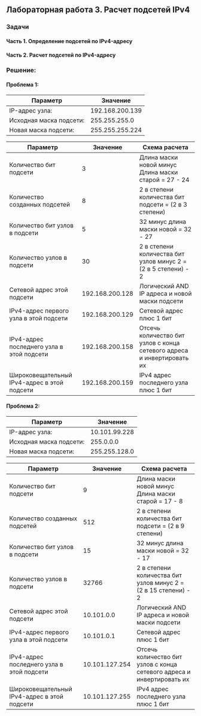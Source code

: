 ## Лабораторная работа 3. Расчет подсетей IPv4

### Задачи
#### Часть 1. Определение подсетей по IPv4-адресу
#### Часть 2. Расчет подсетей по IPv4-адресу

### Решение:
#### Проблема 1:

 Параметр | Значение
------------ | ------------- 
IP-адрес узла: | 192.168.200.139
Исходная маска подсети: | 255.255.255.0
Новая маска подсети: | 255.255.255.224

Параметр | Значение | Схема расчета
------------ | ------------- | ------------- 
Количество бит подсети | 3 | Длина маски новой минус Длина маски старой = 27 - 24
Количество созданных подсетей | 8 |  2 в степени количества бит подсети = (2 в 3 степени)
Количество бит узлов в подсети | 5 | 32 минус длина маски новой = 32 - 27  
Количество узлов в подсети | 30 | 2 в степени количества бит узлов минус 2 = (2 в 5 степени) - 2
Сетевой адрес этой подсети | 192.168.200.128 | Логический AND IP адреса и новой маски подсети
IPv4-адрес первого узла в этой подсети | 192.168.200.129 | Сетевой адрес плюс 1 бит
IPv4-адрес последнего узла в этой подсети | 192.168.200.158 | Отсечь количество бит узлов с конца сетевого адреса и инвертировать их
Широковещательный IPv4-адрес в этой подсети | 192.168.200.159 | IPv4 адрес последнего узла плюс 1 бит


#### Проблема 2:

 Параметр | Значение
------------ | ------------- 
IP-адрес узла: | 10.101.99.228
Исходная маска подсети: | 255.0.0.0
Новая маска подсети: | 255.255.128.0

Параметр | Значение | Схема расчета
------------ | ------------- | ------------- 
Количество бит подсети | 9 | Длина маски новой минус Длина маски старой = 17 - 8
Количество созданных подсетей | 512 |  2 в степени количества бит подсети = (2 в 9 степени)
Количество бит узлов в подсети | 15 | 32 минус длина маски новой = 32 - 17  
Количество узлов в подсети | 32766 | 2 в степени количества бит узлов минус 2 = (2 в 15 степени) - 2
Сетевой адрес этой подсети | 10.101.0.0 | Логический AND IP адреса и новой маски подсети
IPv4-адрес первого узла в этой подсети | 10.101.0.1 | Сетевой адрес плюс 1 бит
IPv4-адрес последнего узла в этой подсети | 10.101.127.254| Отсечь количество бит узлов с конца сетевого адреса и инвертировать их
Широковещательный IPv4-адрес в этой подсети | 10.101.127.255  | IPv4 адрес последнего узла плюс 1 бит
